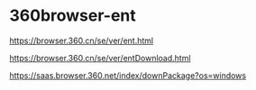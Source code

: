 # 360browser-ent

https://browser.360.cn/se/ver/ent.html

https://browser.360.cn/se/ver/entDownload.html

https://saas.browser.360.net/index/downPackage?os=windows
